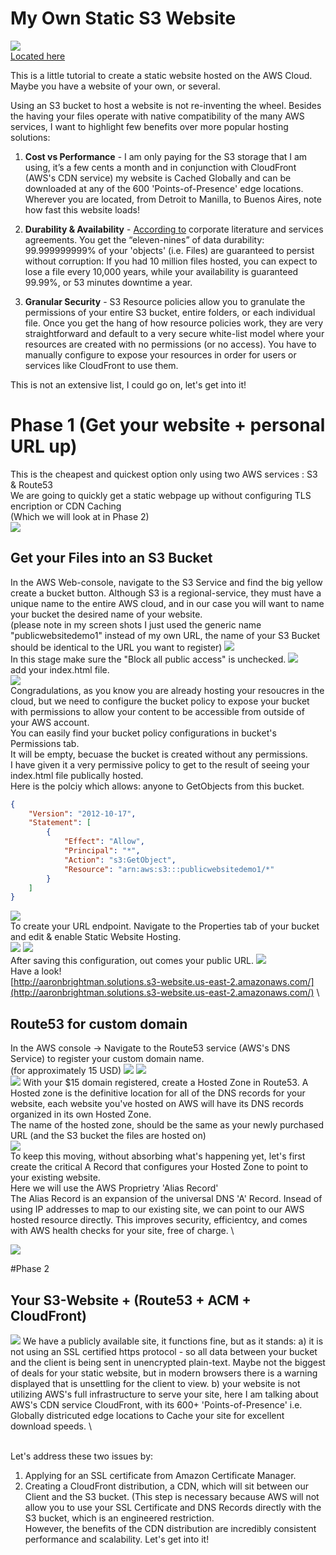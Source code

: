 # My Own Static S3 Website
![](ReadMe_Files/gittile.jpg)
\
[Located here](https://www.aaronbrightman.com)


This is a little tutorial to create a static website hosted on the AWS Cloud.  Maybe you have a website of your own, or several.



Using an S3 bucket to host a website is not re-inventing the wheel.  Besides the having your files operate with native compatibility of the many AWS services, I want to highlight few benefits over more popular hosting solutions:

1) **Cost vs Performance** - I am only paying for the S3 storage that I am using, it’s a few cents a month and in conjunction with CloudFront (AWS's CDN service) my website is Cached Globally and can be downloaded at any of the 600 'Points-of-Presence' edge locations.  Wherever you are located, from Detroit to Manilla, to Buenos Aires, note how fast this website loads!

2) **Durability & Availability** - [According to](https://docs.aws.amazon.com/AmazonS3/latest/userguide/DataDurability.html) corporate literature and services agreements.  You get the “eleven-nines” of data durability: 99.999999999% of your 'objects' (i.e. Files) are guaranteed to persist without corruption: If you had 10 million files hosted, you can expect to lose a file every 10,000 years, while your availability is guaranteed 99.99%, or 53 minutes downtime a year.

4) **Granular Security** - S3 Resource policies allow you to granulate the permissions of your entire S3 bucket, entire folders, or each individual file.  Once you get the hang of how resource policies work, they are very straightforward and default to a very secure white-list model where your resources are created with no permissions (or no access).  You have to manually configure to expose your resources in order for users or services like CloudFront to use them.

This is not an extensive list, I could go on, let's get into it!

# Phase 1 (Get your website + personal URL up)
This is the cheapest and quickest option only using two AWS services : S3 & Route53 \
We are going to quickly get a static webpage up without configuring TLS encription or CDN Caching  
(Which we will look at in Phase 2) \
![](ReadMe_Files/phase1diagram.jpg)




## Get your Files into an S3 Bucket
In the AWS Web-console, navigate to the S3 Service and find the big yellow create a bucket button.  Although S3 is a regional-service, they must have a unique name to the entire AWS cloud, and in our case you will want to name your bucket the desired name of your website. \
(please note in my screen shots I just used the generic name "publicwebsitedemo1" instead of my own URL, the name of your S3 Bucket should be identical to the URL you want to register) 
![](ReadMe_Files/s3a.jpg)
\
In this stage make sure the "Block all public access" is unchecked.
![](ReadMe_Files/s3b.jpg)
\
add your index.html file.
\
![](ReadMe_Files/s3c.jpg)
\
Congradulations, as you know you are already hosting your resoucres in the cloud, but we need to configure the bucket policy to expose your bucket with permissions to allow your content to be accessible from outside of your AWS account. \
You can easily find your bucket policy configurations in bucket's Permissions tab. \
It will be empty, becuase the bucket is created without any permissions. \
I have given it a very permissive policy to get to the result of seeing your index.html file publically hosted. \
Here is the polciy which allows: anyone to GetObjects from this bucket.
```json
{
    "Version": "2012-10-17",
    "Statement": [
        {
            "Effect": "Allow",
            "Principal": "*",
            "Action": "s3:GetObject",
            "Resource": "arn:aws:s3:::publicwebsitedemo1/*"
        }
    ]
}
```

![](ReadMe_Files/s3e.jpg)
\
To create your URL endpoint.  Navigate to the Properties tab of your bucket and edit & enable Static Website Hosting.
\
![](ReadMe_Files/s3f.jpg)
![](ReadMe_Files/s3g.jpg)
\
After saving this configuration, out comes your public URL.
![](ReadMe_Files/s3h.jpg)
\
Have a look!
\
[http://aaronbrightman.solutions.s3-website.us-east-2.amazonaws.com/](http://aaronbrightman.solutions.s3-website.us-east-2.amazonaws.com/)
\
## Route53 for custom domain
In the AWS console -> Navigate to the Route53 service (AWS's DNS Service) to register your custom domain name. \
(for approximately 15 USD) 
![](ReadMe_Files/domain1.jpg)
![](ReadMe_Files/domain2.jpg)
\
![](ReadMe_Files/domain3.jpg)
With your $15 domain registered, create a Hosted Zone in Route53.  A Hosted zone is the definitive location for all of the DNS records for your website, each website you've hosted on AWS will have its DNS records organized in its own Hosted Zone. \
The name of the hosted zone, should be the same as your newly purchased URL (and the S3 bucket the files are hosted on) \
![](ReadMe_Files/domain4.jpg) 
\
To keep this moving, without absorbing what's happening yet, let's first create the critical A Record that configures your Hosted Zone to point to your existing website. \
Here we will use the AWS Proprietry 'Alias Record'  \
The Alias Record is an expansion of the universal DNS 'A' Record.  Insead of using IP addresses to map to our existing site, we can point to our AWS hosted resource directly.  This improves security, efficientcy, and comes with AWS health checks for your site, free of charge.
\

![](ReadMe_Files/domain5.jpg)





#Phase 2
## Your S3-Website + (Route53 + ACM + CloudFront)
![](ReadMe_Files/notsecure.jpg)
We have a publicly available site, it functions fine, but as it stands:
a) it is not using an SSL certified https protocol - so all data between your bucket and the client is being sent in unencrypted plain-text.  Maybe not the biggest of deals for your static website, but in modern browsers there is a warning displayed that is unsettling  for the client to view.
b) your website is not utilizing AWS's full infrastructure to serve your site, here I am talking about AWS's CDN service CloudFront, with its 600+ 'Points-of-Presence' i.e. Globally districuted edge locations to Cache your site for excellent download speeds. \


\
Let's address these two issues by:
1) Applying for an SSL certificate from Amazon Certificate Manager.
2) Creating a CloudFront distribution, a CDN, which will sit between our Client and the S3 bucket. (This step is necessary because AWS will not allow you to use your SSL Certificate and DNS Records directly with the S3 bucket, which is an engineered restriction. \
However, the benefits of the CDN distribution are incredibly consistent performance and scalability.
Let's get into it!
